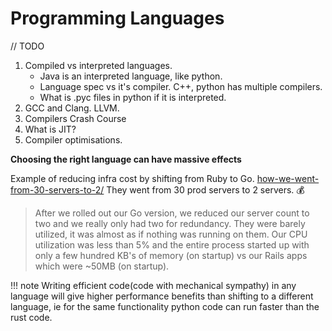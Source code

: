 # Programming Languages

// TODO
1. Compiled vs interpreted languages. 
    - Java is an interpreted language, like python.
    - Language spec vs it's compiler. C++, python has multiple compilers.
    - What is .pyc files in python if it is interpreted.
1. GCC and Clang. LLVM.
1. Compilers Crash Course
1. What is JIT?
1. Compiler optimisations.

**Choosing the right language can have massive effects**

Example of reducing infra cost by shifting from Ruby to Go.
[how-we-went-from-30-servers-to-2/](https://blog.iron.io/how-we-went-from-30-servers-to-2/)
They went from 30 prod servers to 2 servers. 💰

> After we rolled out our Go version, we reduced our server count to two and we
> really only had two for redundancy. They were barely utilized, it was almost
> as if nothing was running on them. Our CPU utilization was less than 5% and
> the entire process started up with only a few hundred KB's of memory (on
> startup) vs our Rails apps which were ~50MB (on startup).

!!! note
    Writing efficient code(code with mechanical sympathy) in any language will
    give higher performance benefits than shifting to a different language, ie 
    for the same functionality python code can run faster than the rust code.
